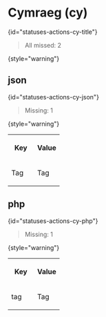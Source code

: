 # Cymraeg (cy)
{id="statuses-actions-cy-title"}

> All missed: 2
>
{style="warning"}


## json
{id="statuses-actions-cy-json"}

> Missing: 1
>
{style="warning"}

<table width="100%">
<tr><th width="50%">

Key

</th><th width="50%">

Value

</th></tr>
<tr><td width="50%">

Tag

</td><td width="50%">

Tag

</td></tr>
</table>


## php
{id="statuses-actions-cy-php"}

> Missing: 1
>
{style="warning"}

<table width="100%">
<tr><th width="50%">

Key

</th><th width="50%">

Value

</th></tr>
<tr><td width="50%">

tag

</td><td width="50%">

Tag

</td></tr>
</table>
